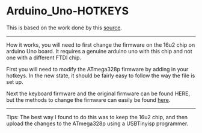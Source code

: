 # Arduino_Uno-HOTKEYS

This is based on the work done by this [source](https://www.youtube.com/watch?v=wTbjmulNSlw).

___

How it works, you will need to first change the firmware on the 16u2 chip on arduino Uno board. It requires a genuine arduino uno with this chip and not one with a different FTDI chip.

First you will need to modify the ATmega328p firmware by adding in your hotkeys. In the new state, it should be fairly easy to follow the way the file is set up.

Next the keyboard firmware and the original firmware can be found HERE, but the methods to change the firmware can easily be found [here](https://www.arduino.cc/en/Hacking/DFUProgramming8U2).

___
Tips:
The best way I found to do this was to keep the 16u2 chip, and then upload the changes to the ATmega328p using a USBTinyisp programmer.
